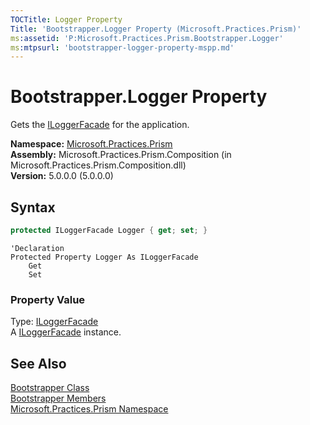 ```yaml
---
TOCTitle: Logger Property
Title: 'Bootstrapper.Logger Property (Microsoft.Practices.Prism)'
ms:assetid: 'P:Microsoft.Practices.Prism.Bootstrapper.Logger'
ms:mtpsurl: 'bootstrapper-logger-property-mspp.md'
---
```


# Bootstrapper.Logger Property

Gets the [ILoggerFacade](/patterns-practices/reference/iloggerfacade-interface-mspp-logging) for the application.

**Namespace:** [Microsoft.Practices.Prism](/patterns-practices/reference/mspp-namespace)  
**Assembly:** Microsoft.Practices.Prism.Composition (in Microsoft.Practices.Prism.Composition.dll)  
**Version:** 5.0.0.0 (5.0.0.0)

## Syntax

```C#
protected ILoggerFacade Logger { get; set; }
```

```VB
'Declaration
Protected Property Logger As ILoggerFacade
	Get
	Set
```

### Property Value

Type: [ILoggerFacade](/patterns-practices/reference/iloggerfacade-interface-mspp-logging)  
A [ILoggerFacade](/patterns-practices/reference/iloggerfacade-interface-mspp-logging) instance.

## See Also

[Bootstrapper Class](/patterns-practices/reference/bootstrapper-class-mspp)  
[Bootstrapper Members](/patterns-practices/reference/bootstrapper-members-mspp)  
[Microsoft.Practices.Prism Namespace](/patterns-practices/reference/mspp-namespace)